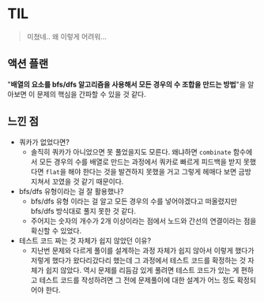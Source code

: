 # TIL

> 미쳤네.. 왜 이렇게 어려워...

## 액션 플랜

"**배열의 요소를 bfs/dfs 알고리즘을 사용해서 모든 경우의 수 조합을 만드는 방법**"을 알아보면 이 문제의 핵심을 간파할 수 있을 것 같다.

## 느낀 점

- 쿼카가 없었다면?
  - 솔직히 쿼카가 아니었으면 못 풀었을지도 모른다. 왜냐하면 `combinate` 함수에서 모든 경우의 수를 배열로 만드는 과정에서 쿼카로 빠르게 피드백을 받지 못했다면 `flat`을 해야 한다는 것을 발견하지 못했을 거고 그렇게 헤매다 보면 금방 지쳐서 꼬였을 것 같기 때문이다.
- bfs/dfs 유형이라는 걸 잘 활용했나?
  - bfs/dfs 유형 이라는 걸 알고 모든 경우의 수를 넣어야겠다고 떠올렸지만 bfs/dfs 방식대로 풀지 못한 것 같다.
  - 주어지는 숫자의 개수가 2개 이상이라는 점에서 노드와 간선의 연결이라는 점을 확신할 수 있었다.
- 테스트 코드 짜는 것 자체가 쉽지 않았던 이유?
  - 지난번 문제와 다르게 풀이를 설계하는 과정 자체가 쉽지 않아서 이렇게 했다가 저렇게 했다가 왔다리갔다리 했는데 그 과정에서 테스트 코드를 확정하는 것 자체가 쉽지 않았다. 역시 문제를 리듬감 있게 풀려면 테스트 코드가 있는 게 편하고 테스트 코드를 작성하려면 그 전에 문제풀이에 대한 설계가 어느 정도 확정되어야 한다.
